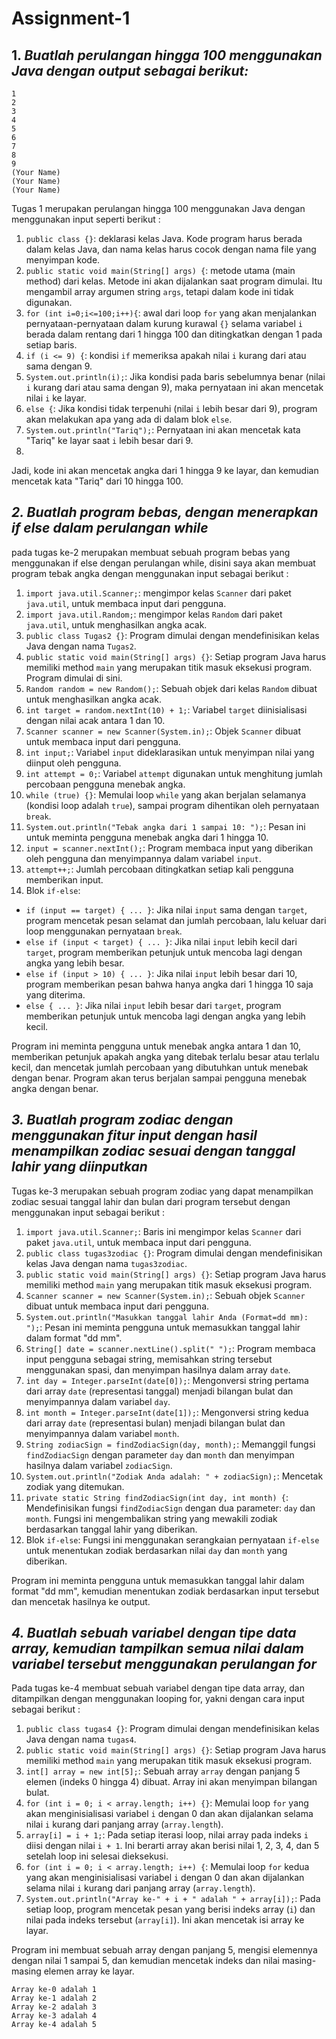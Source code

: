 # Assignment-1

## 1. _Buatlah perulangan hingga 100 menggunakan Java dengan output sebagai berikut:_
    1
    2
    3
    4
    5
    6
    7
    8
    9
    (Your Name)
    (Your Name)
    (Your Name)
    
Tugas 1 merupakan perulangan hingga 100 menggunakan Java dengan menggunakan input seperti berikut :

1. `public class {}`: deklarasi kelas Java. Kode program harus berada dalam kelas Java, dan nama kelas harus cocok dengan nama file yang menyimpan kode.
2. `public static void main(String[] args) {`: metode utama (main method) dari kelas. Metode ini akan dijalankan saat program dimulai. Itu mengambil array argumen string `args`, tetapi dalam kode ini tidak digunakan.
3. `for (int i=0;i<=100;i++){`: awal dari loop `for` yang akan menjalankan pernyataan-pernyataan dalam kurung kurawal `{}` selama variabel `i` berada dalam rentang dari 1 hingga 100 dan ditingkatkan dengan 1 pada setiap baris.
4. `if (i <= 9) {`: kondisi `if` memeriksa apakah nilai `i` kurang dari atau sama dengan 9.
5. `System.out.println(i);`: Jika kondisi pada baris sebelumnya benar (nilai `i` kurang dari atau sama dengan 9), maka pernyataan ini akan mencetak nilai `i` ke layar.
6. `else {`: Jika kondisi tidak terpenuhi (nilai `i` lebih besar dari 9), program akan melakukan apa yang ada di dalam blok `else`.
7. `System.out.println("Tariq");`: Pernyataan ini akan mencetak kata "Tariq" ke layar saat `i` lebih besar dari 9.
8. 
Jadi, kode ini akan mencetak angka dari 1 hingga 9 ke layar, dan kemudian mencetak kata "Tariq" dari 10 hingga 100.


## _2. Buatlah program bebas, dengan menerapkan if else dalam perulangan while_

pada tugas ke-2 merupakan membuat sebuah program bebas yang menggunakan if else dengan perulangan while, disini saya akan membuat program tebak angka dengan menggunakan input sebagai berikut :

1. `import java.util.Scanner;`: mengimpor kelas `Scanner` dari paket `java.util`, untuk membaca input dari pengguna.
2. `import java.util.Random;`: mengimpor kelas `Random` dari paket `java.util`, untuk menghasilkan angka acak.
3. `public class Tugas2 {}`: Program dimulai dengan mendefinisikan kelas Java dengan nama `Tugas2`.
4. `public static void main(String[] args) {}`: Setiap program Java harus memiliki method `main` yang merupakan titik masuk eksekusi program. Program dimulai di sini.
5. `Random random = new Random();`: Sebuah objek dari kelas `Random` dibuat untuk menghasilkan angka acak.
6. `int target = random.nextInt(10) + 1;`: Variabel `target` diinisialisasi dengan nilai acak antara 1 dan 10.
7. `Scanner scanner = new Scanner(System.in);`: Objek `Scanner` dibuat untuk membaca input dari pengguna.
8. `int input;`: Variabel `input` dideklarasikan untuk menyimpan nilai yang diinput oleh pengguna.
9. `int attempt = 0;`: Variabel `attempt` digunakan untuk menghitung jumlah percobaan pengguna menebak angka.
10. `while (true) {}`: Memulai loop `while` yang akan berjalan selamanya (kondisi loop adalah `true`), sampai program dihentikan oleh pernyataan `break`.
11. `System.out.println("Tebak angka dari 1 sampai 10: ");`: Pesan ini untuk meminta pengguna menebak angka dari 1 hingga 10.
12. `input = scanner.nextInt();`: Program membaca input yang diberikan oleh pengguna dan menyimpannya dalam variabel `input`.
13. `attempt++;`: Jumlah percobaan ditingkatkan setiap kali pengguna memberikan input.
14. Blok `if-else`:
   - `if (input == target) { ... }`: Jika nilai `input` sama dengan `target`, program mencetak pesan selamat dan jumlah percobaan, lalu keluar dari loop menggunakan pernyataan `break`.
   - `else if (input < target) { ... }`: Jika nilai `input` lebih kecil dari `target`, program memberikan petunjuk untuk mencoba lagi dengan angka yang lebih besar.
   - `else if (input > 10) { ... }`: Jika nilai `input` lebih besar dari 10, program memberikan pesan bahwa hanya angka dari 1 hingga 10 saja yang diterima.
   - `else { ... }`: Jika nilai `input` lebih besar dari `target`, program memberikan petunjuk untuk mencoba lagi dengan angka yang lebih kecil.

Program ini meminta pengguna untuk menebak angka antara 1 dan 10, memberikan petunjuk apakah angka yang ditebak terlalu besar atau terlalu kecil, dan mencetak jumlah percobaan yang dibutuhkan untuk menebak dengan benar. Program akan terus berjalan sampai pengguna menebak angka dengan benar.


## _3. Buatlah program zodiac dengan menggunakan fitur input dengan hasil menampilkan zodiac sesuai dengan tanggal lahir yang diinputkan_

Tugas ke-3 merupakan sebuah program zodiac yang dapat menampilkan zodiac sesuai tanggal lahir dan bulan dari program tersebut dengan menggunakan input sebagai berikut :

1. `import java.util.Scanner;`: Baris ini mengimpor kelas `Scanner` dari paket `java.util`, untuk membaca input dari pengguna.
2. `public class tugas3zodiac {}`: Program dimulai dengan mendefinisikan kelas Java dengan nama `tugas3zodiac`.
3. `public static void main(String[] args) {}`: Setiap program Java harus memiliki method `main` yang merupakan titik masuk eksekusi program.
4. `Scanner scanner = new Scanner(System.in);`: Sebuah objek `Scanner` dibuat untuk membaca input dari pengguna.
5. `System.out.println("Masukkan tanggal lahir Anda (Format=dd mm): ");`: Pesan ini meminta pengguna untuk memasukkan tanggal lahir dalam format "dd mm".
6. `String[] date = scanner.nextLine().split(" ");`: Program membaca input pengguna sebagai string, memisahkan string tersebut menggunakan spasi, dan menyimpan hasilnya dalam array `date`.
7. `int day = Integer.parseInt(date[0]);`: Mengonversi string pertama dari array `date` (representasi tanggal) menjadi bilangan bulat dan menyimpannya dalam variabel `day`.
8. `int month = Integer.parseInt(date[1]);`: Mengonversi string kedua dari array `date` (representasi bulan) menjadi bilangan bulat dan menyimpannya dalam variabel `month`.
9. `String zodiacSign = findZodiacSign(day, month);`: Memanggil fungsi `findZodiacSign` dengan parameter `day` dan `month` dan menyimpan hasilnya dalam variabel `zodiacSign`.
10. `System.out.println("Zodiak Anda adalah: " + zodiacSign);`: Mencetak zodiak yang ditemukan.
11. `private static String findZodiacSign(int day, int month) {`: Mendefinisikan fungsi `findZodiacSign` dengan dua parameter: `day` dan `month`. Fungsi ini mengembalikan string yang mewakili zodiak berdasarkan tanggal lahir yang diberikan.
12. Blok `if-else`: Fungsi ini menggunakan serangkaian pernyataan `if-else` untuk menentukan zodiak berdasarkan nilai `day` dan `month` yang diberikan.

Program ini meminta pengguna untuk memasukkan tanggal lahir dalam format "dd mm", kemudian menentukan zodiak berdasarkan input tersebut dan mencetak hasilnya ke output.


## _4. Buatlah sebuah variabel dengan tipe data array, kemudian tampilkan semua nilai dalam variabel tersebut menggunakan perulangan for_

Pada tugas ke-4 membuat sebuah variabel dengan tipe data array, dan ditampilkan dengan menggunakan looping for, yakni dengan cara input sebagai berikut :

1. `public class tugas4 {}`: Program dimulai dengan mendefinisikan kelas Java dengan nama `tugas4`.
2. `public static void main(String[] args) {}`: Setiap program Java harus memiliki method `main` yang merupakan titik masuk eksekusi program.
3. `int[] array = new int[5];`: Sebuah array `array` dengan panjang 5 elemen (indeks 0 hingga 4) dibuat. Array ini akan menyimpan bilangan bulat.
4. `for (int i = 0; i < array.length; i++) {}`: Memulai loop `for` yang akan menginisialisasi variabel `i` dengan 0 dan akan dijalankan selama nilai `i` kurang dari panjang array (`array.length`).
5. `array[i] = i + 1;`: Pada setiap iterasi loop, nilai array pada indeks `i` diisi dengan nilai `i + 1`. Ini berarti array akan berisi nilai 1, 2, 3, 4, dan 5 setelah loop ini selesai dieksekusi.
6. `for (int i = 0; i < array.length; i++) {`: Memulai loop `for` kedua yang akan menginisialisasi variabel `i` dengan 0 dan akan dijalankan selama nilai `i` kurang dari panjang array (`array.length`).
7. `System.out.println("Array ke-" + i + " adalah " + array[i]);`: Pada setiap loop, program mencetak pesan yang berisi indeks array (`i`) dan nilai pada indeks tersebut (`array[i]`). Ini akan mencetak isi array ke layar.
   
Program ini membuat sebuah array dengan panjang 5, mengisi elemennya dengan nilai 1 sampai 5, dan kemudian mencetak indeks dan nilai masing-masing elemen array ke layar.

```
Array ke-0 adalah 1
Array ke-1 adalah 2
Array ke-2 adalah 3
Array ke-3 adalah 4
Array ke-4 adalah 5
```
